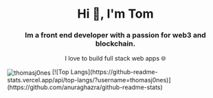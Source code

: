 
<h1 align="center">Hi 👋, I'm Tom</h1>
<h3 align="center">Im a front end developer with a passion for web3 and blockchain.</h3>
<p align="center">I love to build full stack web apps 🌐</p>


<img align="center" src="https://github-readme-streak-stats.herokuapp.com/?user=thomasj0nes&" alt="thomasj0nes" />
[![Top Langs](https://github-readme-stats.vercel.app/api/top-langs/?username=thomasj0nes)](https://github.com/anuraghazra/github-readme-stats)
